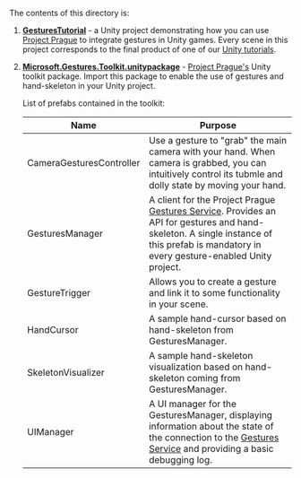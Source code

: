 The contents of this directory is:

1. [**GesturesTutorial**](GesturesTutorial) - a Unity project demonstrating how you can use [Project Prague](https://docs.microsoft.com/en-us/gestures)
to integrate gestures in Unity games. Every scene in this project corresponds to the final product of one of our [Unity tutorials](https://docs.microsoft.com/en-us/gestures). 
2. [**Microsoft.Gestures.Toolkit.unitypackage**](Microsoft.Gestures.Toolkit.unitypackage) - [Project Prague's](https://docs.microsoft.com/en-us/gestures) Unity toolkit package. 
Import this package to enable the use of gestures and hand-skeleton in your Unity project.

    List of prefabs contained in the toolkit:

    Name | Purpose |
    -----|---------|
    CameraGesturesController | Use a gesture to "grab" the main camera with your hand. When camera is grabbed, you can intuitively control its tubmle and dolly state by moving your hand.
    GesturesManager | A client for the Project Prague [Gestures Service](https://docs.microsoft.com/en-us/gestures/getting-started-gestures-service). Provides an API for gestures and hand-skeleton. A single instance of this prefab is mandatory in every gesture-enabled Unity project. | 
    GestureTrigger | Allows you to create a gesture and link it to some functionality in your scene.
    HandCursor | A sample hand-cursor based on hand-skeleton from GesturesManager. 
    SkeletonVisualizer | A sample hand-skeleton visualization based on hand-skeleton coming from GesturesManager.
    UIManager | A UI manager for the GesturesManager, displaying information about the state of the connection to the [Gestures Service](https://docs.microsoft.com/en-us/gestures/getting-started-gestures-service) and providing a basic debugging log.
